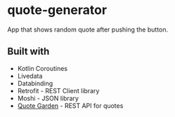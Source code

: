 # quote-generator

App that shows random quote after pushing the button. 

## Built with

* Kotlin Coroutines
* Livedata
* Databinding
* Retrofit - REST Client library 
* Moshi - JSON library
* [Quote Garden](https://pprathameshmore.github.io/QuoteGarden/) - REST API for quotes
